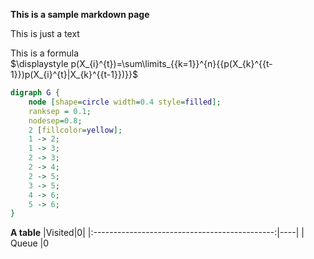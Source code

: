 **This is a sample markdown page**  

This is just a text  

This is a formula  
$\displaystyle p(X_{i}^{t})=\sum\limits_{{k=1}}^{n}{{p(X_{k}^{{t-1}})p(X_{i}^{t}|X_{k}^{{t-1}})}}$

```dot
digraph G {
    node [shape=circle width=0.4 style=filled];
    ranksep = 0.1;
    nodesep=0.8;
    2 [fillcolor=yellow];
    1 -> 2;
    1 -> 3;
    2 -> 3;
    2 -> 4;
    2 -> 5;
    3 -> 5;
    4 -> 6;
    5 -> 6;
}
```

**A table**
|<span style="font-weight:normal">Visited</span>|<span style="font-weight:normal">0</span>|
|:---------------------------------------------:|----|
|              Queue                 |0